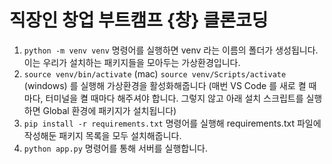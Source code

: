 # 직장인 창업 부트캠프 {창} 클론코딩

1. `python -m venv venv` 명령어를 실행하면 venv 라는 이름의 폴더가 생성됩니다. 이는 우리가 설치하는 패키지들을 모아두는 가상환경입니다.
2. `source venv/bin/activate` (mac) `source venv/Scripts/activate` (windows) 를 실행해 가상환경을 활성화해줍니다 (매번 VS Code 를 새로 켤 때마다, 터미널을 켤 때마다 해주셔야 합니다. 그렇지 않고 아래 설치 스크립트를 실행하면 Global 환경에 패키지가 설치됩니다)
3. `pip install -r requirements.txt` 명령어를 실행해 requirements.txt 파일에 작성해둔 패키지 목록을 모두 설치해줍니다.
4. `python app.py` 명령어를 통해 서버를 실행합니다.
